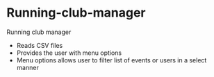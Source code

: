 # Running-club-manager
Running club manager
- Reads CSV files
- Provides the user with menu options 
- Menu options allows user to filter list of events or users in a select manner
